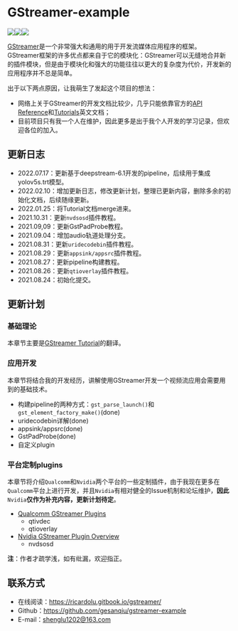 # GStreamer-example

[![](https://img.shields.io/badge/Auther-@RicardoLu-red.svg)](https://github.com/gesanqiu)![](https://img.shields.io/badge/Version-2.0.0-blue.svg)[![](https://img.shields.io/github/stars/gesanqiu/gstreamer-example.svg?style=social&label=Stars)](https://github.com/gesanqiu/gstreamer-example)

[GStreamer](https://gstreamer.freedesktop.org/documentation/index.html?gi-language=c)是一个非常强大和通用的用于开发流媒体应用程序的框架。GStreamer框架的许多优点都来自于它的模块化：GStreamer可以无缝地合并新的插件模块，但是由于模块化和强大的功能往往以更大的复杂度为代价，开发新的应用程序并不总是简单。

出于以下两点原因，让我萌生了发起这个项目的想法：

- 网络上关于GStreamer的开发文档比较少，几乎只能依靠官方的[API Reference](https://gstreamer.freedesktop.org/documentation/libs.html?gi-language=c)和[Tutorials](https://gstreamer.freedesktop.org/documentation/tutorials/index.html?gi-language=c)英文文档；
- 目前项目只有我一个人在维护，因此更多是出于我个人开发的学习记录，但欢迎各位的加入。

## 更新日志

- 2022.07.17：更新基于deepstream-6.1开发的pipeline，后续用于集成yolov5s.trt模型。
- 2022.02.10：增加更新日志，修改更新计划，整理已更新内容，删除多余的初始化文档，后续随缘更新。
- 2022.01.25：将Tutorial文档merge进来。
- 2021.10.31：更新`nvdsosd`插件教程。
- 2021.09,09：更新GstPadProbe教程。
- 2021.09.04：增加audio轨道处理分支。
- 2021.08.31：更新`uridecodebin`插件教程。
- 2021.08.29：更新`appsink/appsrc`插件教程。
- 2021.08.27：更新pipeline构建教程。
- 2021.08.26：更新`qtioverlay`插件教程。
- 2021.08.24：初始化提交。

## 更新计划‌

### 基础理论

本章节主要是[GStreamer Tutorial](https://gstreamer.freedesktop.org/documentation/tutorials/index.html?gi-language=c)的翻译。

### 应用开发

本章节将结合我的开发经历，讲解使用GStreamer开发一个视频流应用会需要用到的基础技术。

- 构建pipeline的两种方式：`gst_parse_launch()`和`gst_element_factory_make()`(done)
- uridecodebin详解(done)
- appsink/appsrc(done)
- GstPadProbe(done)
- 自定义plugin

### 平台定制plugins

本章节将介绍`Qualcomm`和`Nvidia`两个平台的一些定制插件，由于我现在更多在`Qualcomm`平台上进行开发，并且`Nvidia`有相对健全的Issue机制和论坛维护，**因此**`Nvidia`**仅作为补充内容，更新计划待定**。

- [Qualcomm GStreamer Plugins](https://developer.qualcomm.com/qualcomm-robotics-rb5-kit/software-reference-manual/application-semantics/gstreamer-plugins)
  - qtivdec
  - qtioverlay
- [Nvidia GStreamer Plugin Overview](https://docs.nvidia.com/metropolis/deepstream/dev-guide/text/DS_plugin_Intro.html)
  - nvdsosd

**注**：作者才疏学浅，如有纰漏，欢迎指正。

## 联系方式‌

- 在线阅读：https://ricardolu.gitbook.io/gstreamer/
- Github：https://github.com/gesanqiu/gstreamer-example
- E-mail：[shenglu1202@163.com](mailto:shenglu1202@163.com)

